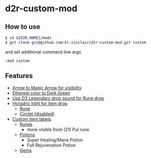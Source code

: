 # d2r-custom-mod

## How to use

```sh
$ cd ${D2R_HOME}/mods
$ git clone git@github.com:kl-sinclair/d2r-custom-mod.git custom
```

and set additional command line args

```
-mod custom
```

## Features

- [Arrow to Magic Arrow for visibility](./custom.mpq/data/hd/missiles/arrow.json)
- [Ethereal color to Dark Green](./custom.mpq/data/global/ui/layouts/_profilehd.json#L304)
- [Use D3 Legendary drop sound for Rune drop](./custom.mpq/data/hd/global/sfx/item/item_rune_hd.flac)
- [Horadric light for item drop](./custom.mpq/data/hd/items/)
    - [Rune](./custom.mpq/data/hd/items/misc/rune/)
    - [Circlet (disabled)](./custom.mpq/data/hd/items/armor/_circlet/)
- [Custom item labels](./custom.mpq/data/local/lng/strings/)
    - [Runes](./custom.mpq/data/local/lng/strings/item-runes.json)
        - more visible from (21) Pul rune
    - [Potions](./custom.mpq/data/local/lng/strings/item-names.json)
        - Super Healing/Mana Potion
        - Full Rejuvenation Potion
    - [Gems](./custom.mpq/data/local/lng/strings/item-names.json)
